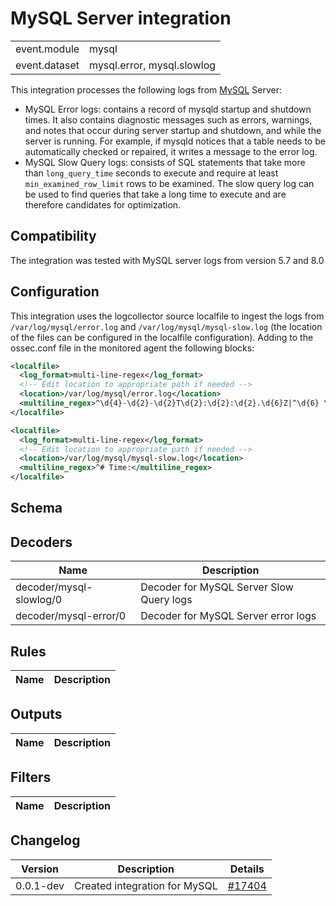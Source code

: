 # MySQL Server integration


|   |   |
|---|---|
| event.module | mysql |
| event.dataset | mysql.error, mysql.slowlog |

This integration processes the following logs from [MySQL](https://dev.mysql.com/) Server:
  - MySQL Error logs: contains a record of mysqld startup and shutdown times. It also contains diagnostic messages such as errors, warnings, and notes that occur during server startup and shutdown, and while the server is running. For example, if mysqld notices that a table needs to be automatically checked or repaired, it writes a message to the error log.
  - MySQL Slow Query logs: consists of SQL statements that take more than `long_query_time` seconds to execute and require at least `min_examined_row_limit` rows to be examined. The slow query log can be used to find queries that take a long time to execute and are therefore candidates for optimization.


## Compatibility

The integration was tested with MySQL server logs from version 5.7 and 8.0

## Configuration

This integration uses the logcollector source localfile to ingest the logs from `/var/log/mysql/error.log` and `/var/log/mysql/mysql-slow.log` (the location of the files can be configured in the localfile configuration).
Adding to the ossec.conf file in the monitored agent the following blocks:

```xml
<localfile>
  <log_format>multi-line-regex</log_format>
  <!-- Edit location to appropriate path if needed -->
  <location>/var/log/mysql/error.log</location>
  <multiline_regex>^\d{4}-\d{2}-\d{2}T\d{2}:\d{2}:\d{2}.\d{6}Z|^\d{6} \d{2}:\d{2}:\d{2}</multiline_regex>
</localfile>

<localfile>
  <log_format>multi-line-regex</log_format>
  <!-- Edit location to appropriate path if needed -->
  <location>/var/log/mysql/mysql-slow.log</location>
  <multiline_regex>^# Time:</multiline_regex>
</localfile>
```


## Schema

## Decoders

| Name | Description |
|---|---|
| decoder/mysql-slowlog/0 | Decoder for MySQL Server Slow Query logs |
| decoder/mysql-error/0 | Decoder for MySQL Server error logs |
## Rules

| Name | Description |
|---|---|
## Outputs

| Name | Description |
|---|---|
## Filters

| Name | Description |
|---|---|
## Changelog

| Version | Description | Details |
|---|---|---|
| 0.0.1-dev | Created integration for MySQL | [#17404](https://github.com/wazuh/wazuh/pull/17404) |
